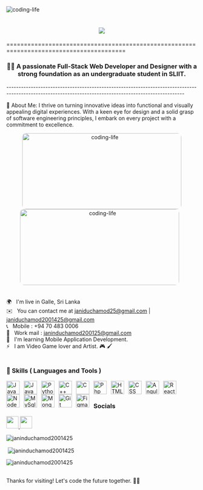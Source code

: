 <img alt="coding-life" src="https://user-images.githubusercontent.com/74038190/213910845-af37a709-8995-40d6-be59-724526e3c3d7.gif">

<h1 align="center">
    <img src="https://readme-typing-svg.herokuapp.com/?font=Consolas&size=35&center=true&vCenter=true&width=500&height=70&duration=4000&lines=Hello+World!+🌍;+I'm+Janindu+Chamod!+👽;+FullStack+Web+Developer+👨‍💻;+UI+Designer+🎨;" />
</h1>
     ========================================================================================

<h3 align="center"> 👨‍🎓 A passionate Full-Stack Web Developer and Designer with a strong foundation as an undergraduate student in SLIIT.</h3>
-------------------------------------------------------------------------------------------------------------------------------------------------------

🚀 About Me: I thrive on turning innovative ideas into functional and visually appealing digital experiences. With a keen eye for design and a solid grasp of software engineering principles, I embark on every project with a commitment to excellence. 
<div align="center">
    <img alt="coding-life" width="420" height="200" style="border-radius:10px;" src="https://c4.wallpaperflare.com/wallpaper/603/260/908/programmers-programming-motivational-code-text-hd-wallpaper-preview.jpg">
    <img alt="coding-life" width="420" height="200" style="border-radius:10px;" src="https://c4.wallpaperflare.com/wallpaper/603/260/908/programmers-programming-motivational-code-text-hd-wallpaper-preview.jpg"> &nbsp;&nbsp;
</div><br>

🌍 &nbsp; I'm live in Galle, Sri Lanka <br>
✉️ &nbsp; You can contact me at janiduchamod25@gmail.com | janiduchamod2001425@gmail.com <br>
📞 &nbsp; Mobile : +94 70 483 0006 <br>
📧 &nbsp; Work mail : janinduchamod200125@gmail.com <br>
🧠 &nbsp; I'm learning Mobile Application Development. <br>
⚡ &nbsp; I am Video Game lover and Artist. 🎮 🖌 <br><br>


### 🧰  Skills ( Languages and Tools )

<img align="left" alt="Java" width="35px" style="padding-right:8px;" src="https://cdn.jsdelivr.net/gh/devicons/devicon/icons/java/java-original.svg"/>
<img align="left" alt="JavaScript" width="35px" style="padding-right:8px;" src="https://cdn.jsdelivr.net/gh/devicons/devicon/icons/javascript/javascript-original.svg" />
<img align="left" alt="Python" width="35px" style="padding-right:8px;" src="https://cdn.jsdelivr.net/gh/devicons/devicon/icons/python/python-original.svg" />         
<img align="left" alt="C++" width="35px" style="padding-right:8px;" src="https://cdn.jsdelivr.net/gh/devicons/devicon/icons/cplusplus/cplusplus-plain.svg" />
<img align="left" alt="C" width="35px" style="padding-right:8px;" src="https://cdn.jsdelivr.net/gh/devicons/devicon/icons/c/c-plain.svg" />
<img align="left" alt="Php" width="35px" style="padding-right:8px;" src="https://cdn.jsdelivr.net/gh/devicons/devicon/icons/php/php-plain.svg" />
<img align="left" alt="HTML" width="35px" style="padding-right:8px;" src="https://cdn.jsdelivr.net/gh/devicons/devicon/icons/html5/html5-plain.svg" />
<img align="left" alt="CSS" width="35px" style="padding-right:8px;" src="https://cdn.jsdelivr.net/gh/devicons/devicon/icons/css3/css3-plain.svg" />
<img align="left" alt="Angular" width="35px" style="padding-right:8px;" src="https://cdn.jsdelivr.net/gh/devicons/devicon/icons/angularjs/angularjs-plain.svg" />
<img align="left" alt="React" width="35px" style="padding-right:8px;" src="https://cdn.jsdelivr.net/gh/devicons/devicon/icons/react/react-original.svg" />
<img align="left" alt="NodeJS" width="35px" style="padding-right:8px;" src="https://cdn.jsdelivr.net/gh/devicons/devicon/icons/nodejs/nodejs-original.svg" />
<img align="left" alt="MySql" width="35px" style="padding-right:8px;" src="https://cdn.jsdelivr.net/gh/devicons/devicon/icons/mysql/mysql-plain.svg" />
<img align="left" alt="MongoDB" width="35px" style="padding-right:8px;" src="https://cdn.jsdelivr.net/gh/devicons/devicon/icons/mongodb/mongodb-plain.svg" />    
<img align="left" alt="Git" width="35px" style="padding-right:8px;" src="https://cdn.jsdelivr.net/gh/devicons/devicon/icons/git/git-original.svg" />
<img align="left" alt="Figma" width="35px" style="padding-right:8px;" src="https://cdn.jsdelivr.net/gh/devicons/devicon/icons/figma/figma-original.svg" />           
<br>
<br>

### Socials

<p align="left"> <a href="https://www.github.com/Janinduchamod2001425" target="_blank" rel="noreferrer"> <picture> <source media="(prefers-color-scheme: dark)" srcset="https://raw.githubusercontent.com/danielcranney/readme-generator/main/public/icons/socials/github-dark.svg" /> <source media="(prefers-color-scheme: light)" srcset="https://raw.githubusercontent.com/danielcranney/readme-generator/main/public/icons/socials/github.svg" /> <img src="https://raw.githubusercontent.com/danielcranney/readme-generator/main/public/icons/socials/github.svg" width="32" height="32" /> </picture> </a>  <a href="https://www.linkedin.com/in/janindu-chamod-1025492a1/" target="_blank" rel="noreferrer"> <picture> <source media="(prefers-color-scheme: dark)" srcset="https://raw.githubusercontent.com/danielcranney/readme-generator/main/public/icons/socials/linkedin-dark.svg" /> <source media="(prefers-color-scheme: light)" srcset="https://raw.githubusercontent.com/danielcranney/readme-generator/main/public/icons/socials/linkedin.svg" /> <img src="https://raw.githubusercontent.com/danielcranney/readme-generator/main/public/icons/socials/linkedin.svg" width="32" height="32" /> </picture> </a></p>

<p><img align="center" src="https://github-readme-stats.vercel.app/api/top-langs?username=janinduchamod2001425&theme=algolia&show_icons=true&locale=en&layout=compact" alt="janinduchamod2001425" /></p>

<p>&nbsp;<img align="center" src="https://github-readme-stats.vercel.app/api?username=janinduchamod2001425&theme=algolia&show_icons=true&locale=en" alt="janinduchamod2001425" /></p>

<p><img align="center" src="https://github-readme-streak-stats.herokuapp.com/?user=janinduchamod2001425&&theme=algolia" alt="janinduchamod2001425" /></p>
<br>
Thanks for visiting! Let's code the future together. 🚀✨

<br />

